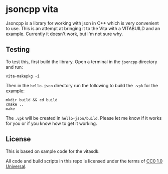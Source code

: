 # jsoncpp vita

Jsoncpp is a library for working with json in C++ which is very convenient to use. This is an attempt at bringing it to the Vita with a VITABUILD and an example. Currently it doesn't work, but I'm not sure why.

## Testing

To test this, first build the library. Open a terminal in the ``jsoncpp`` directory and run:
```
vita-makepkg -i
```

Then in the ``hello-json`` directory run the following to build the ``.vpk`` for the example:
```
mkdir build && cd build
cmake ..
make
```

The ``.vpk`` will be created in ``hello-json/build``. Please let me know if it works for you or if you know how to get it working.

## License

This is based on sample code for the vitasdk.

All code and build scripts in this repo is licensed under the terms of [CC0 1.0 Universal](https://creativecommons.org/publicdomain/zero/1.0/).
